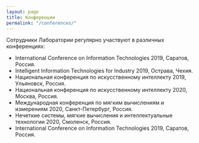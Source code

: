 ```yaml
---
layout: page
title: Конференции
permalink: "/conferences/"
---
```


Сотрудники Лаборатории регулярно участвуют в различных конференциях:

+ International Conference on Information Technologies 2019, Саратов, Россия.
+ Intelligent Information Technologies for Industry 2019, Острава, Чехия.
+ Национальная конференция по искусственному интеллекту 2019, Ульяновск, Россия.
+ Национальная конференция по искусственному интеллекту 2020, Москва, Россия.
+ Международная конференция по мягким вычислениям и измерениям 2020, Санкт-Петербург, Россия.
+ Нечеткие системы, мягкие вычисления и интеллектуальные технологии 2020, Смоленск, Россия.
+ International Conference on Information Technologies 2019, Саратов, Россия.